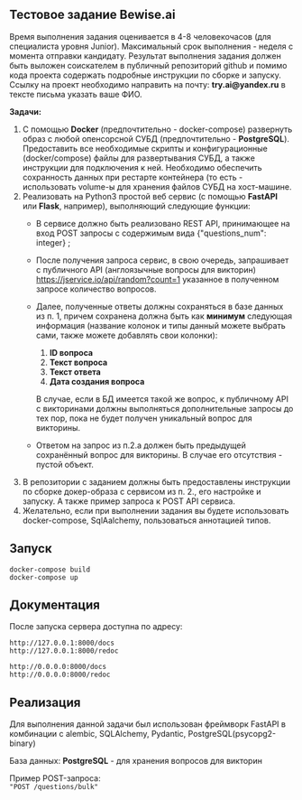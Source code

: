 ## Тестовое задание Bewise.ai

<p>Время выполнения задания оценивается в 4-8 человекочасов (для
специалиста уровня Junior).
Максимальный срок выполнения - неделя с момента отправки кандидату.
Результат выполнения задания должен быть выложен соискателем в
публичный репозиторий github и помимо кода проекта содержать
подробные инструкции по сборке и запуску. Ссылку на проект
необходимо направить на почту: <b>try.ai@yandex.ru</b> в тексте письма указать
ваше ФИО.</p>

**Задачи:**

1. С помощью **Docker** (предпочтительно - docker-compose) развернуть образ с
любой опенсорсной СУБД (предпочтительно - **PostgreSQL**). Предоставить все
необходимые скрипты и конфигурационные (docker/compose) файлы для
развертывания СУБД, а также инструкции для подключения к ней. Необходимо
обеспечить сохранность данных при рестарте контейнера (то есть -
использовать volume-ы для хранения файлов СУБД на хост-машине.
2. Реализовать на Python3 простой веб сервис (с помощью **FastAPI** или **Flask**,
   например), выполняющий следующие функции:<br>
   - В сервисе должно быть реализовано REST API, принимающее на вход
   POST запросы с содержимым вида {"questions_num": integer} ;
   - После получения запроса сервис, в свою очередь, запрашивает с
   публичного API (англоязычные вопросы для викторин)
   https://jservice.io/api/random?count=1 указанное в полученном запросе
   количество вопросов.
   - Далее, полученные ответы должны сохраняться в базе данных из п. 1,
   причем сохранена должна быть как **минимум** следующая информация
   (название колонок и типы данный можете выбрать сами, также можете
   добавлять свои колонки): 
     1. **ID вопроса**
     2. **Текст вопроса** 
     3. **Текст ответа**
     4. **Дата создания вопроса**

      В случае, если в БД имеется такой же 
      вопрос, к публичному API с викторинами должны выполняться
      дополнительные запросы до тех пор, пока не будет получен уникальный
      вопрос для викторины.
   - Ответом на запрос из п.2.a должен быть предыдущей сохранённый
   вопрос для викторины. В случае его отсутствия - пустой объект.
4. В репозитории с заданием должны быть предоставлены инструкции по
сборке докер-образа с сервисом из п. 2., его настройке и запуску. А также
пример запроса к POST API сервиса.
5. Желательно, если при выполнении задания вы будете использовать
docker-compose, SqlAalchemy, пользоваться аннотацией типов.

## Запуск
```
docker-compose build
docker-compose up
```

## Документация
После запуска сервера доступна по адресу:  
```
http://127.0.0.1:8000/docs
http://127.0.0.1:8000/redoc

http://0.0.0.0:8000/docs
http://0.0.0.0:8000/redoc
```

## Реализация

Для выполнения данной задачи был использован фреймворк FastAPI в комбинации с 
alembic, SQLAlchemy, Pydantic, PostgreSQL(psycopg2-binary)
<P>База данных: <b>PostgreSQL</b> - для хранения вопросов для викторин</p>


Пример POST-запроса:
<br>
`"POST /questions/bulk"`
